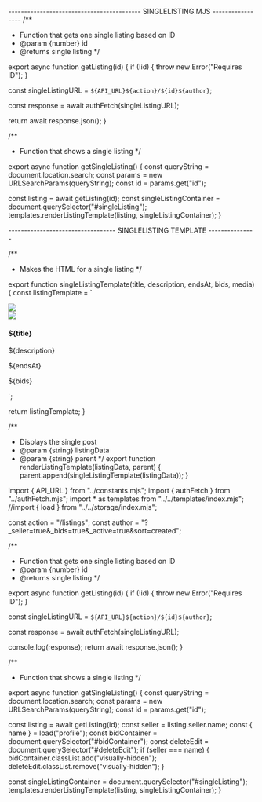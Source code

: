 ------------------------------------------ SINGLELISTING.MJS -----------------
/\*\*

- Function that gets one single listing based on ID
- @param {number} id
- @returns single listing
  \*/

export async function getListing(id) {
if (!id) {
throw new Error("Requires ID");
}

const singleListingURL = `${API_URL}${action}/${id}${author}`;

const response = await authFetch(singleListingURL);

return await response.json();
}

/\*\*

- Function that shows a single listing
  \*/

export async function getSingleListing() {
const queryString = document.location.search;
const params = new URLSearchParams(queryString);
const id = params.get("id");

const listing = await getListing(id);
const singleListingContainer = document.querySelector("#singleListing");
templates.renderListingTemplate(listing, singleListingContainer);
}

---------------------------------- SINGLELISTING TEMPLATE ---------------

/\*\*

- Makes the HTML for a single listing
  \*/

export function singleListingTemplate(title, description, endsAt, bids, media) {
const listingTemplate = `

  <div class="card mt-3">
    <div class="d-flex justify-content-between p-2 px-3">
        <div class="d-flex flex-row align-items-center">
                <img src="https://picsum.photos/200/300" />
                <div class="d-flex flex-column ml-2 p-2">
                    <span class="font-wigth-bold"></span>
                </div>
            </div>
        </div>
        <img src="${media}" class="img-fluid" />
        <div class="p-2">
            <h4 class="card-text">${title}</h4>
            <p class="text-justify">${description}</p>
        <p>${endsAt}</p>
        <p>${bids}</p>
    </div>
  </div>`;

return listingTemplate;
}

/\*\*

- Displays the single post
- @param {string} listingData
- @param {string} parent
  \*/
  export function renderListingTemplate(listingData, parent) {
  parent.append(singleListingTemplate(listingData));
  }

import { API_URL } from "../constants.mjs";
import { authFetch } from "../authFetch.mjs";
import \* as templates from "../../templates/index.mjs";
//import { load } from "../../storage/index.mjs";

const action = "/listings";
const author = "?\_seller=true&\_bids=true&\_active=true&sort=created";

/\*\*

- Function that gets one single listing based on ID
- @param {number} id
- @returns single listing
  \*/

export async function getListing(id) {
if (!id) {
throw new Error("Requires ID");
}

const singleListingURL = `${API_URL}${action}/${id}${author}`;

const response = await authFetch(singleListingURL);

console.log(response);
return await response.json();
}

/\*\*

- Function that shows a single listing
  \*/

export async function getSingleListing() {
const queryString = document.location.search;
const params = new URLSearchParams(queryString);
const id = params.get("id");

const listing = await getListing(id);
const seller = listing.seller.name;
const { name } = load("profile");
const bidContainer = document.querySelector("#bidContainer");
const deleteEdit = document.querySelector("#deleteEdit");
if (seller === name) {
bidContainer.classList.add("visually-hidden");
deleteEdit.classList.remove("visually-hidden");
}

const singleListingContainer = document.querySelector("#singleListing");
templates.renderListingTemplate(listing, singleListingContainer);
}
